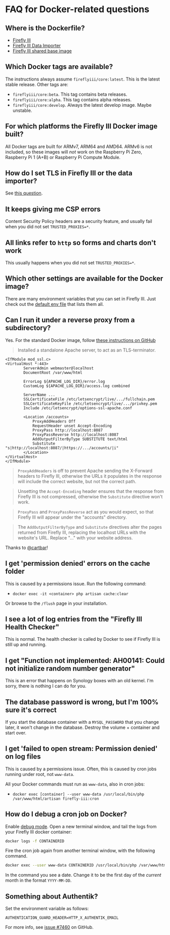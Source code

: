 # FAQ for Docker-related questions

## Where is the Dockerfile?

- [Firefly III](https://dev.azure.com/Firefly-III/_git/MainImage?path=/Dockerfile)
- [Firefly III Data Importer](https://dev.azure.com/Firefly-III/_git/ImportToolImage)
- [Firefly III shared base image](https://dev.azure.com/Firefly-III/_git/BaseImage?path=/apache-8.3/Dockerfile)

## Which Docker tags are available?

The instructions always assume `fireflyiii/core:latest`. This is the latest stable release. Other tags are:

* `fireflyiii/core:beta`. This tag contains beta releases.
* `fireflyiii/core:alpha`. This tag contains alpha releases.
* `fireflyiii/core:develop`. Always the latest develop image. Maybe unstable.

## For which platforms the Firefly III Docker image built?

All Docker tags are built for ARMv7, ARM64 and AMD64. ARMv6 is not included, so these images will *not* work on the Raspberry Pi Zero, Raspberry Pi 1 (A+B) or Raspberry Pi Compute Module.

## How do I set TLS in Firefly III or the data importer?

See [this question](install.md#how-do-i-set-tls-in-firefly-iii-or-the-data-importer).

## It keeps giving me CSP errors

Content Security Policy headers are a security feature, and usually fail when you did not set `TRUSTED_PROXIES=*`.

## All links refer to `http` so forms and charts don't work

This usually happens when you did not set `TRUSTED_PROXIES=*`.

## Which other settings are available for the Docker image?

There are many environment variables that you can set in Firefly III. Just check out the [default env file](https://raw.githubusercontent.com/firefly-iii/firefly-iii/main/.env.example) that lists them all.

## Can I run it under a reverse proxy from a subdirectory?

Yes. For the standard Docker image, follow [these instructions on GitHub](https://github.com/firefly-iii/firefly-iii/discussions/4892)

> Installed a standalone Apache server, to act as an TLS-terminator.

```
<IfModule mod_ssl.c>
<VirtualHost *:443>
        ServerAdmin webmaster@localhost
        DocumentRoot /var/www/html

        ErrorLog ${APACHE_LOG_DIR}/error.log
        CustomLog ${APACHE_LOG_DIR}/access.log combined

        ServerName ...
        SSLCertificateFile /etc/letsencrypt/live/.../fullchain.pem
        SSLCertificateKeyFile /etc/letsencrypt/live/.../privkey.pem
        Include /etc/letsencrypt/options-ssl-apache.conf

        <Location /accounts>
            ProxyAddHeaders Off
            RequestHeader unset Accept-Encoding
            ProxyPass http://localhost:8087
            ProxyPassReverse http://localhost:8087
            AddOutputFilterByType SUBSTITUTE text/html
            Substitute "s|http://localhost:8087/|https://.../accounts/|i"
        </Location>
</VirtualHost>
</IfModule>
```

> `ProxyAddHeaders` is off to prevent Apache sending the X-Forward headers to Firefly III, otherwise the URLs it populates in the response will include the correct website, but not the correct path.

> Unsetting the `Accept-Encoding` header ensures that the response from Firefly III is not compressed, otherwise the `Substitute` directive won't work.

> `ProxyPass` and `ProxyPassReverse` act as you would expect, so that Firefly III will appear under the "accounts" directory.

> The `AddOutputFilterByType` and `Substitute` directives alter the pages returned from Firefly III, replacing the localhost URLs with the website's URL. Replace "..." with your website address.

Thanks to [@cartbar](https://github.com/cartbar)!

## I get 'permission denied' errors on the cache folder

This is caused by a permissions issue. Run the following command:

* `docker exec -it <container> php artisan cache:clear`

Or browse to the `/flush` page in your installation.

## I see a lot of log entries from the "Firefly III Health Checker"

This is normal. The health checker is called by Docker to see if Firefly III is still up and running.

## I get "Function not implemented: AH00141: Could not initialize random number generator"

This is an error that happens on Synology boxes with an old kernel. I'm sorry, there is nothing I can do for you.

## The database password is wrong, but I'm 100% sure it's correct

If you start the database container with a `MYSQL_PASSWORD` that you change later, it won't change in the database. Destroy the volume + container and start over.

## I get 'failed to open stream: Permission denied' on log files

This is caused by a permissions issue. Often, this is caused by cron jobs running under root, not `www-data`.

All your Docker commands must run as `www-data`, also in cron jobs:

* `docker exec [container] --user www-data /usr/local/bin/php /var/www/html/artisan firefly-iii:cron`

## How do I debug a cron job on Docker?

Enable [debug mode](../../how-to/general/debug.md). Open a new terminal window, and tail the logs from your Firefly III docker container:

```bash
docker logs -f CONTAINERID
```

Fire the cron job again from another terminal window, with the following command.

```bash
docker exec --user www-data CONTAINERID /usr/local/bin/php /var/www/html/artisan firefly-iii:cron --date=2021-02-01
```

In the command you see a date. Change it to be the first day of the *current* month in the format `YYYY-MM-DD`.

## Something about Authentik?

Set the environment variable as follows:

```
AUTHENTICATION_GUARD_HEADER=HTTP_X_AUTHENTIK_EMAIL
```

For more info, see [issue #7460](https://github.com/firefly-iii/firefly-iii/issues/7460) on GitHub.
